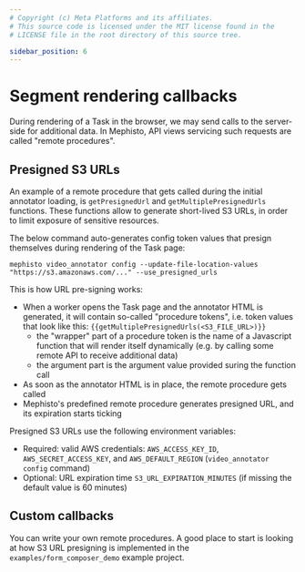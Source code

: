 ```yaml
---
# Copyright (c) Meta Platforms and its affiliates.
# This source code is licensed under the MIT license found in the
# LICENSE file in the root directory of this source tree.

sidebar_position: 6
---
```


# Segment rendering callbacks

During rendering of a Task in the browser, we may send calls to the server-side for additional data. In Mephisto, API views servicing such requests are called "remote procedures".


## Presigned S3 URLs

An example of a remote procedure that gets called during the initial annotator loading, is `getPresignedUrl` and `getMultiplePresignedUrls` functions. These functions allow to generate short-lived S3 URLs, in order to limit exposure of sensitive resources.

The below command auto-generates config token values that presign themselves during rendering of the Task page:

```
mephisto video_annotator config --update-file-location-values "https://s3.amazonaws.com/..." --use_presigned_urls
```

This is how URL pre-signing works:
- When a worker opens the Task page and the annotator HTML is generated, it will contain so-called "procedure tokens", i.e. token values that look like this: `{{getMultiplePresignedUrls(<S3_FILE_URL>)}}`
    - the "wrapper" part of a procedure token is the name of a Javascript function that will render itself dynamically (e.g. by calling some remote API to receive additional data)
    - the argument part is the argument value provided suring the function call
- As soon as the annotator HTML is in place, the remote procedure gets called
- Mephisto's predefined remote procedure generates presigned URL, and its expiration starts ticking

Presigned S3 URLs use the following environment variables:
- Required: valid AWS credentials: `AWS_ACCESS_KEY_ID`, `AWS_SECRET_ACCESS_KEY`, and `AWS_DEFAULT_REGION`
  (`video_annotator config` command)
- Optional: URL expiration time `S3_URL_EXPIRATION_MINUTES` (if missing the default value is 60 minutes)


## Custom callbacks

You can write your own remote procedures. A good place to start is looking at how S3 URL presigning is implemented in the `examples/form_composer_demo` example project.
